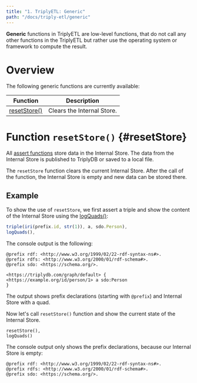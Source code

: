 ```yaml
---
title: "1. TriplyETL: Generic"
path: "/docs/triply-etl/generic"
---
```

**Generic** functions in TriplyETL are low-level functions, that do not call any other functions in the TriplyETL but rather use the operating system or framework to compute the result. 

# Overview

The following generic functions are currently available:

| Function | Description |
| --- | --- |
| [resetStore()](#resetStore) | Clears the Internal Store. |


# Function `resetStore()` {#resetStore}

All [assert functions](/docs/triply-etl/assert/index.md) store data in the Internal Store. The data from the Internal Store is published to TriplyDB or saved to a local file. 

The `resetStore` function clears the current Internal Store. After the call of the function, the Internal Store is empty and new data can be stored there. 

## Example 

To show the use of `resetStore`, we first assert a triple and show the content of the Internal Store using the [logQuads()](/docs/triply-etl/debug/index.md#function-logquads-logquads):

```ts
triple(iri(prefix.id, str(1)), a, sdo.Person),
logQuads(),
```

The console output is the following:
```turtle
@prefix rdf: <http://www.w3.org/1999/02/22-rdf-syntax-ns#>.
@prefix rdfs: <http://www.w3.org/2000/01/rdf-schema#>.
@prefix sdo: <https://schema.org/>.

<https://triplydb.com/graph/default> {
<https://example.org/id/person/1> a sdo:Person
}
```
The output shows prefix declarations (starting with `@prefix`) and Internal Store with a quad. 

Now let's call `resetStore()` function and show the current state of the Internal Store. 
```
resetStore(),
logQuads()
```
The console output only shows the prefix declarations, because our Internal Store is empty:

```
@prefix rdf: <http://www.w3.org/1999/02/22-rdf-syntax-ns#>.
@prefix rdfs: <http://www.w3.org/2000/01/rdf-schema#>.
@prefix sdo: <https://schema.org/>.


```







